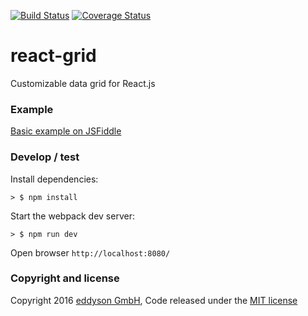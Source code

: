 [![Build Status](https://travis-ci.org/eddyson-de/react-grid.svg?branch=master)](https://travis-ci.org/eddyson-de/react-grid)
[![Coverage Status](https://coveralls.io/repos/github/eddyson-de/react-grid/badge.svg?branch=master)](https://coveralls.io/github/eddyson-de/react-grid?branch=master)

# react-grid
Customizable data grid for React.js
### Example

[Basic example on JSFiddle](https://jsfiddle.net/dhfsk/2q1vh796/)

### Develop / test

Install dependencies:


```
> $ npm install
```

Start the webpack dev server:

```
> $ npm run dev
```

Open browser `http://localhost:8080/`

### Copyright and license

Copyright 2016 [eddyson GmbH](http://eddyson.de), Code released under the [MIT license](https://github.com/eddyson-de/react-grid/blob/master/LICENSE)
